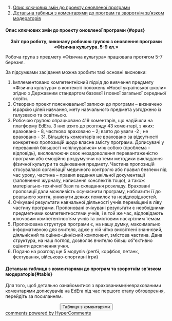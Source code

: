 <div id="hypercomments_widget" class="js-hypercomments-widget invisible"></div>

1. [Опис ключових змін до проекту оновленої програми](#opus)
2. [Детальна таблиця з коментарями до програм та зворотнім зв’язком модераторів](#table)

#### Опис ключових змін  до проекту оновленої  програми {#opus}

<p align="center"><b>Звіт про роботу, виконану робочою групою з оновлення програми «Фізична культура. 5-9 кл.»</b></p>

Робоча  група  з  предмету «Фізична культура»  працювала  протягом  5-7  березня.

За  підсумками  засідання  можна  зробити  такі  основні  висновки:
1.	Імплементовано компетентнісний підхід до вивчення предмету «Фізична культура» в контексті положень «Нової української школи» згідно з Державним стандартом базової і повної загальної середньої освіти.
2.	Створено проект пояснювальної записки до програми – визначено ієрархію цілей навчання, мету навчального предмета узгоджено із галузевою та освітньою.
3.	Робочою групою опрацьовано 419 коментарів, що надійшли на платформу  EdEra.  З них взято до розгляду 43 коментарі, з яких: враховано - 8, частково враховано – 2; взято до уваги -2 ; не враховано - 31. Більшість коментарів не враховано за відсутності конкретних пропозицій щодо власне змісту програми. Дописувачі у переважній більшості «спілкувалися» між собою (проблема - відповідь), висловлюючи своє незадоволення перевантаженістю програми  або емоційно роздумуючи на теми методики викладання фізичної культури та оцінювання предмету. Частина пропозицій стосувалася організації медичного контролю або правил безпеки під час уроку, частина – правил ведення шкільної документації (заповнення журналу, написання конспектів тощо), а також матеріально-технічної бази та складання розкладу. Враховані  пропозиції  дали  можливість  осучаснити  програму,  наблизити  її  до  реального  життя, уникнути  деяких  помилок  та  невідповідностей.
4.	Очікувані  результати  навчальної  діяльності  учнів  переміщені  в  ліву  частину  програми. Пропоновані  очікувані  результати  є  необхідними  предметними  компетентностями  учнів, і  в  той  же  час, відповідають  ключовим  компетентностям учнів  та  змістовим  наскрізним  темам.
5.	Пропонована  структура  програми  є, на  нашу  думку, максимально  інформативною  для  вчителя, адже  у  ній  чітко  висвітлені  знаннєвий, діяльнісний  та  оцінно-ціннісний  компонент, змістова  частина. Дана  структура, на  наш  погляд, дозволяє  вчителю  більш  об”єктивно  оцінити  досягнення  учня. 
6.	Подано на розгляд ще 5 модулів (регбі, корфбол, петанк, фехтування, військово-спортивні ігри)

#### Детальна таблиця з коментарями до програм та зворотнім зв’язком модераторів{#table}

Для того, щоб детально ознайомитися з врахованими/неврахованими коментарями дописувачів на EdEra під час першого етапу обговорення, перейдіть за посиланням. 
<br>

<center><a href="https://drive.google.com/file/d/0B2LCoyWVMpMSTDk3WVhpZWs1Z28/view?usp=sharing" target="_blank"><button type="button" class="btn btn-primary" aria-haspopup="true" aria-expanded="false">Таблиця з коментарями</button></a></center>

<div class="js-hypercomments-container">
    <a href="http://hypercomments.com" class="hc-link" title="comments widget">comments powered by HyperComments</a>
</div>